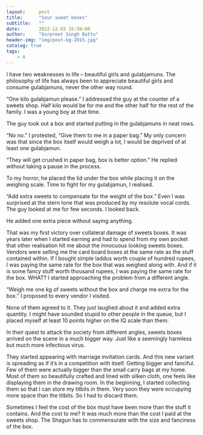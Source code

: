 ```yaml
---
layout:     post
title:      "Sour sweet boxes"
subtitle:   ""
date:       2022-12-03 15:50:00
author:     "Gurpreet Singh Battu"
header-img: "img/post-bg-2015.jpg"
catalog: true
tags:
    - A
---
```


I have two weaknesses in life – beautiful girls and gulabjamuns. The philosophy of life has always been to appreciate beautiful girls and consume gulabjamuns, never the other way round.

“One kilo gulabjamun please.” I addressed the guy at the counter of a sweets shop. Half kilo would be for me and the other half for the rest of the family. I was a young boy at that time.

The guy took out a box and started putting in the gulabjamuns in neat rows.

“No no.” I protested, “Give them to me in a paper bag.” My only concern was that since the box itself would weigh a lot, I would be deprived of at least one gulabjamun.

“They will get crushed in paper bag, box is better option.” He replied without taking a pause in the process.

To my horror, he placed the lid under the box while placing it on the weighing scale. Time to fight for my gulabjamun, I realised.

“Add extra sweets to compensate for the weight of the box.” Even I was surprised at the stern tone that was produced by my resolute vocal cords. The guy looked at me for few seconds. I looked back.

He added one extra piece without saying anything.

That was my first victory over collateral damage of sweets boxes.
It was years later when I started earning and had to spend from my own pocket that other realisation hit me about the innocuous looking sweets boxes. Vendors were selling me the card board boxes at the same rate as the stuff contained within. If I bought simple laddus worth couple of hundred rupees, I was paying the same rate for the box that was weighed along with. And if it is some fancy stuff worth thousand rupees, I was paying the same rate for the box. WHAT?
I started approaching the problem from a different angle.

“Weigh me one kg of sweets without the box and charge me extra for the box.” I proposed to every vendor I visited.

None of them agreed to it. They just laughed about it and added extra quantity. I might have sounded stupid to other people in the queue, but I placed myself at least 10 points higher on the IQ scale than them.

In their quest to attack the society from different angles, sweets boxes arrived on the scene in a much bigger way. Just like a seemingly harmless but much more infectious virus.

They started appearing with marriage invitation cards. And this new variant is spreading as if it’s in a competition with itself. Getting bigger and fanciful. Few of them were actually bigger than the small carry bags at my home. Most of them so beautifully crafted and lined with silken cloth, one feels like displaying them in the drawing room. In the beginning, I started collecting them so that I can store my titbits in them. Very soon they were occupying more space than the titbits. So I had to discard them.

Sometimes I feel the cost of the box must have been more than the stuff it contains. And the cost to me? It was much more than the cost I paid at the sweets shop. The Shagun has to commensurate with the size and fanciness of the box.
